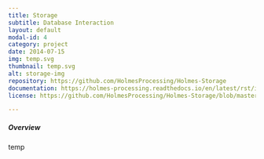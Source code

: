 ```yaml
---
title: Storage
subtitle: Database Interaction
layout: default
modal-id: 4
category: project
date: 2014-07-15
img: temp.svg
thumbnail: temp.svg
alt: storage-img
repository: https://github.com/HolmesProcessing/Holmes-Storage
documentation: https://holmes-processing.readthedocs.io/en/latest/rst/installation/index.html
license: https://github.com/HolmesProcessing/Holmes-Storage/blob/master/LICENSE

---
```


##### Overview
temp

